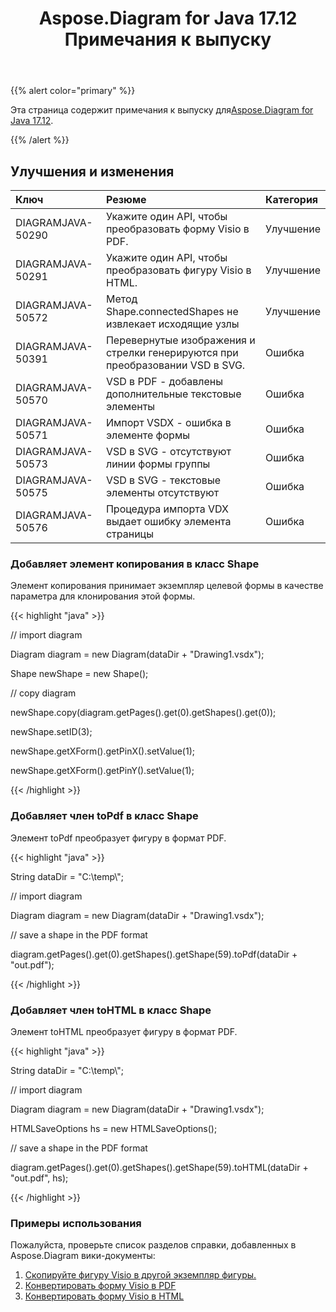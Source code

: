 ﻿---
title: Aspose.Diagram for Java 17.12 Примечания к выпуску
type: docs
weight: 10
url: /ru/java/aspose-diagram-for-java-17-12-release-notes/
---
{{% alert color="primary" %}} 

 Эта страница содержит примечания к выпуску для[Aspose.Diagram for Java 17.12](https://docs.aspose.com/diagram/java/aspose-diagram-for-java-17-12-release-notes/).

{{% /alert %}} 
## **Улучшения и изменения**

|**Ключ**|**Резюме**|**Категория**|
|:- |:- |:- |
|DIAGRAMJAVA-50290|Укажите один API, чтобы преобразовать форму Visio в PDF.|Улучшение|
|DIAGRAMJAVA-50291|Укажите один API, чтобы преобразовать фигуру Visio в HTML.|Улучшение|
|DIAGRAMJAVA-50572|Метод Shape.connectedShapes не извлекает исходящие узлы|Улучшение|
|DIAGRAMJAVA-50391|Перевернутые изображения и стрелки генерируются при преобразовании VSD в SVG.|Ошибка|
|DIAGRAMJAVA-50570|VSD в PDF - добавлены дополнительные текстовые элементы|Ошибка|
|DIAGRAMJAVA-50571|Импорт VSDX - ошибка в элементе формы|Ошибка|
|DIAGRAMJAVA-50573|VSD в SVG - отсутствуют линии формы группы|Ошибка|
|DIAGRAMJAVA-50575|VSD в SVG - текстовые элементы отсутствуют|Ошибка|
|DIAGRAMJAVA-50576|Процедура импорта VDX выдает ошибку элемента страницы|Ошибка|
### **Добавляет элемент копирования в класс Shape**
Элемент копирования принимает экземпляр целевой формы в качестве параметра для клонирования этой формы.

{{< highlight "java" >}}

 // import diagram

Diagram diagram = new Diagram(dataDir + "Drawing1.vsdx");

Shape newShape = new Shape();

// copy diagram

newShape.copy(diagram.getPages().get(0).getShapes().get(0));

newShape.setID(3);

newShape.getXForm().getPinX().setValue(1);

newShape.getXForm().getPinY().setValue(1);

{{< /highlight >}}
### **Добавляет член toPdf в класс Shape**
Элемент toPdf преобразует фигуру в формат PDF.

{{< highlight "java" >}}

 String dataDir = "C:\\temp\\";

// import diagram

Diagram diagram = new Diagram(dataDir + "Drawing1.vsdx");

// save a shape in the PDF format

diagram.getPages().get(0).getShapes().getShape(59).toPdf(dataDir + "out.pdf");

{{< /highlight >}}
### **Добавляет член toHTML в класс Shape**
Элемент toHTML преобразует фигуру в формат PDF.

{{< highlight "java" >}}

 String dataDir = "C:\\temp\\";

// import diagram

Diagram diagram = new Diagram(dataDir + "Drawing1.vsdx");

HTMLSaveOptions hs = new HTMLSaveOptions();

// save a shape in the PDF format

diagram.getPages().get(0).getShapes().getShape(59).toHTML(dataDir + "out.pdf", hs);

{{< /highlight >}}
### **Примеры использования**
Пожалуйста, проверьте список разделов справки, добавленных в Aspose.Diagram вики-документы:

1. [Скопируйте фигуру Visio в другой экземпляр фигуры.](https://docs.aspose.com/diagram/java/working-with-visio-shape-data/#use-connection-indexes-to-connect-shapes-programming-sample)
1. [Конвертировать форму Visio в PDF](https://docs.aspose.com/diagram/java/convert-a-visio-shape-to-pdf/)
1. [Конвертировать форму Visio в HTML](https://docs.aspose.com/diagram/java/convert-a-visio-shape-to-html/)


